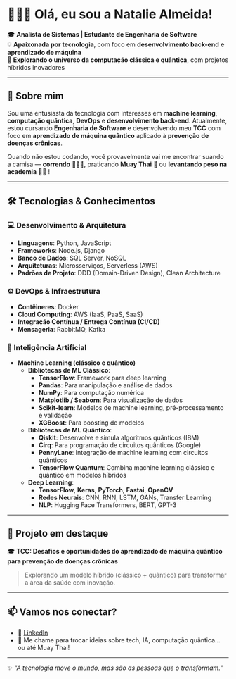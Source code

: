 # 👩🏿‍💻 Olá, eu sou a Natalie Almeida!

🎓 **Analista de Sistemas | Estudante de Engenharia de Software**  
💡 **Apaixonada por tecnologia**, com foco em **desenvolvimento back-end** e **aprendizado de máquina**  
🚀 **Explorando o universo da computação clássica e quântica**, com projetos híbridos inovadores

---

## 🧠 Sobre mim

Sou uma entusiasta da tecnologia com interesses em **machine learning**, **computação quântica**, **DevOps** e **desenvolvimento back-end**. Atualmente, estou cursando **Engenharia de Software** e desenvolvendo meu **TCC** com foco em **aprendizado de máquina quântico** aplicado à **prevenção de doenças crônicas**.

Quando não estou codando, você provavelmente vai me encontrar suando a camisa — **correndo** 🏃🏾‍♀️, praticando **Muay Thai** 🥊 ou **levantando peso na academia** 💪🏾 !

---

## 🛠️ Tecnologias & Conhecimentos

### 💻 Desenvolvimento & Arquitetura
- **Linguagens**: Python, JavaScript  
- **Frameworks**: Node.js, Django  
- **Banco de Dados**: SQL Server, NoSQL  
- **Arquiteturas**: Microsserviços, Serverless (AWS)  
- **Padrões de Projeto**: DDD (Domain-Driven Design), Clean Architecture

### ⚙️ DevOps & Infraestrutura
- **Contêineres**: Docker  
- **Cloud Computing**: AWS (IaaS, PaaS, SaaS)  
- **Integração Contínua / Entrega Contínua (CI/CD)**  
- **Mensageria**: RabbitMQ, Kafka

### 🤖 Inteligência Artificial
- **Machine Learning (clássico e quântico)**  
  - **Bibliotecas de ML Clássico**: 
    - **TensorFlow**: Framework para deep learning  
    - **Pandas**: Para manipulação e análise de dados  
    - **NumPy**: Para computação numérica  
    - **Matplotlib / Seaborn**: Para visualização de dados  
    - **Scikit-learn**: Modelos de machine learning, pré-processamento e validação  
    - **XGBoost**: Para boosting de modelos  
  - **Bibliotecas de ML Quântico**: 
    - **Qiskit**: Desenvolve e simula algoritmos quânticos (IBM)  
    - **Cirq**: Para programação de circuitos quânticos (Google)  
    - **PennyLane**: Integração de machine learning com circuitos quânticos  
    - **TensorFlow Quantum**: Combina machine learning clássico e quântico em modelos híbridos  
  - **Deep Learning**:  
    - **TensorFlow**, **Keras**, **PyTorch**, **Fastai**, **OpenCV**
    - **Redes Neurais**: CNN, RNN, LSTM, GANs, Transfer Learning
    - **NLP**: Hugging Face Transformers, BERT, GPT-3

---

## 🌟 Projeto em destaque

🎓 **TCC: Desafios e oportunidades do aprendizado de máquina quântico para prevenção de doenças crônicas**  
> Explorando um modelo híbrido (clássico + quântico) para transformar a área da saúde com inovação.

---

## 📫 Vamos nos conectar?

- 💼 [LinkedIn](https://www.linkedin.com/in/nataliegalmeida/)  
- 💬 Me chame para trocar ideias sobre tech, IA, computação quântica... ou até Muay Thai!

---

✨ *"A tecnologia move o mundo, mas são as pessoas que o transformam."*
